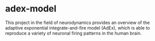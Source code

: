 # adex-model
This project in the field of neurodynamics provides an overview of the adaptive exponential integrate-and-fire model (AdEx), which is able to reproduce a variety of neuronal firing patterns in the human brain.
